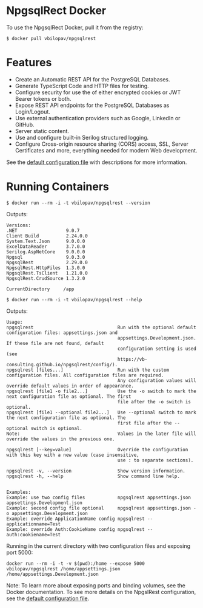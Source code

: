 # NpgsqlRect Docker 

To use the NpgsqlRect Docker, pull it from the registry:

```console
$ docker pull vbilopav/npgsqlrest
```

# Features

- Create an Automatic REST API for the PostgreSQL Databases.
- Generate TypeScript Code and HTTP files for testing.
- Configure security for use the of either encrypted cookies or JWT Bearer tokens or both.
- Expose REST API endpoints for the PostgreSQL Databases as Login/Logout.
- Use external authentication providers such as Google, LinkedIn or GitHub.
- Server static content.
- Use and configure built-in Serilog structured logging.
- Configure Cross-origin resource sharing (CORS) access, SSL, Server Certificates and more, everything needed for modern Web development.

See the [default configuration file](https://vb-consulting.github.io/npgsqlrest/config/) with descriptions for more information.

# Running Containers

```console
$ docker run --rm -i -t vbilopav/npgsqlrest --version
```

Outputs:

```
Versions:
.NET                  9.0.7
Client Build          2.24.0.0
System.Text.Json      9.0.0.0
ExcelDataReader       3.7.0.0
Serilog.AspNetCore    9.0.0.0
Npgsql                9.0.3.0
NpgsqlRest            2.29.0.0
NpgsqlRest.HttpFiles  1.3.0.0
NpgsqlRest.TsClient   1.21.0.0
NpgsqlRest.CrudSource 1.3.2.0

CurrentDirectory     /app

```

```console
$ docker run --rm -i -t vbilopav/npgsqlrest --help
```

Outputs:

```
Usage:
npgsqlrest                               Run with the optional default configuration files: appsettings.json and
                                         appsettings.Development.json. If these file are not found, default
                                         configuration setting is used (see
                                         https://vb-consulting.github.io/npgsqlrest/config/).
npgsqlrest [files...]                    Run with the custom configuration files. All configuration files are required.
                                         Any configuration values will override default values in order of appearance.
npgsqlrest [file1 -o file2...]           Use the -o switch to mark the next configuration file as optional. The first
                                         file after the -o switch is optional.
npgsqlrest [file1 --optional file2...]   Use --optional switch to mark the next configuration file as optional. The
                                         first file after the --optional switch is optional.
Note:                                    Values in the later file will override the values in the previous one.

npgsqlrest [--key=value]                 Override the configuration with this key with a new value (case insensitive,
                                         use : to separate sections).

npgsqlrest -v, --version                 Show version information.
npgsqlrest -h, --help                    Show command line help.


Examples:
Example: use two config files            npgsqlrest appsettings.json appsettings.Development.json
Example: second config file optional     npgsqlrest appsettings.json -o appsettings.Development.json
Example: override ApplicationName config npgsqlrest --applicationname=Test
Example: override Auth:CookieName config npgsqlrest --auth:cookiename=Test

```

Running in the current directory with two configuration files and exposing port 5000:

```
docker run --rm -i -t -v $(pwd):/home --expose 5000 vbilopav/npgsqlrest /home/appsettings.json /home/appsettings.Development.json
```

Note: To learn more about exposing ports and binding volumes, see the Docker documentation. To see more details on the NpgslRest configuration, see the [default configuration file](https://vb-consulting.github.io/npgsqlrest/config/).

